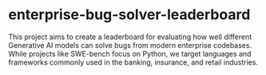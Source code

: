 # enterprise-bug-solver-leaderboard
This project aims to create a leaderboard for evaluating how well different Generative AI models can solve bugs from modern enterprise codebases. While projects like SWE-bench focus on Python, we target languages and frameworks commonly used in the banking, insurance, and retail industries.
